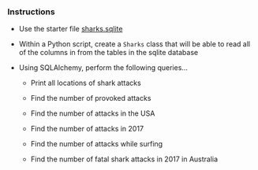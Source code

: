 ### Instructions

* Use the starter file [sharks.sqlite](Resources/sharks.sqlite) 

* Within a Python script, create a `Sharks` class that will be able to read all of the columns in from the tables in the sqlite database

* Using SQLAlchemy, perform the following queries...

  - Print all locations of shark attacks

  - Find the number of provoked attacks

  - Find the number of attacks in the USA

  - Find the number of attacks in 2017

  - Find the number of attacks while surfing

  - Find the number of fatal shark attacks in 2017 in Australia

